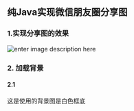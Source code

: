纯Java实现微信朋友圈分享图
-------------------------------------
### 1.实现分享图的效果
![enter image description here](https://lh3.googleusercontent.com/u5Ee3nhBzzBMp58ONj51Z561R4kJ9SS-0BmnZvsxCZF0B0LEUWNYDfI-8amHcTONEXxrZzmhFS8 "朋友圈分享图")

### 2. 加载背景
#### 2.1 
这是使用的背景图是白色框底

<!--stackedit_data:
eyJoaXN0b3J5IjpbMTgxMjI5ODU1NiwtNjUwNTUwMTI0LC0xND
c2ODkyNTkyLC0yMjcxMTYzODJdfQ==
-->